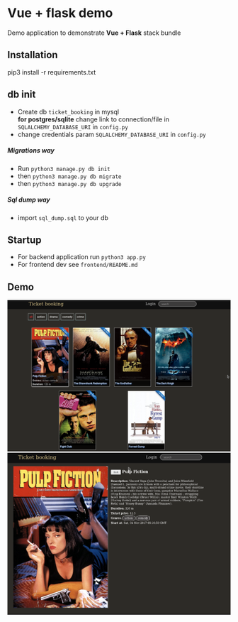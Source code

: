 # Vue + flask demo
Demo application to demonstrate **Vue + Flask** stack bundle


  

## Installation

pip3 install -r requirements.txt

## db init
* Create db `ticket_booking` in mysql  
**for postgres/sqlite** 
change link to connection/file in `SQLALCHEMY_DATABASE_URI` in `config.py`
* change credentials param `SQLALCHEMY_DATABASE_URI` in `config.py`


##### Migrations way
* Run `python3 manage.py db init`  
* then `python3 manage.py db migrate`  
* then `python3 manage.py db upgrade`

##### Sql dump way
* import `sql_dump.sql` to your db

## Startup
* For backend application run `python3 app.py`
* For frontend dev see `frontend/README.md`


## Demo ##

![Main screen](/doc/app_screen.png?raw=true "Main screen")
![Movie screen](/doc/item_screen.png?raw=true "movie screen")
